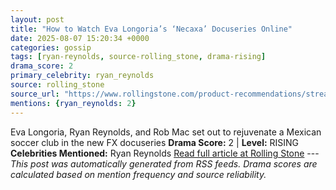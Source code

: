 ```yaml
---
layout: post
title: "How to Watch Eva Longoria’s ‘Necaxa’ Docuseries Online"
date: 2025-08-07 15:20:34 +0000
categories: gossip
tags: [ryan-reynolds, source-rolling_stone, drama-rising]
drama_score: 2
primary_celebrity: ryan_reynolds
source: rolling_stone
source_url: "https://www.rollingstone.com/product-recommendations/streaming/how-to-watch-necaxa-docuseries-online-1235401891/"
mentions: {ryan_reynolds: 2}
---
```


Eva Longoria, Ryan Reynolds, and Rob Mac set out to rejuvenate a Mexican soccer club in the new FX docuseries **Drama Score:** 2 | **Level:** RISING **Celebrities Mentioned:** Ryan Reynolds [Read full article at Rolling Stone](https://www.rollingstone.com/product-recommendations/streaming/how-to-watch-necaxa-docuseries-online-1235401891/) --- *This post was automatically generated from RSS feeds. Drama scores are calculated based on mention frequency and source reliability.*
